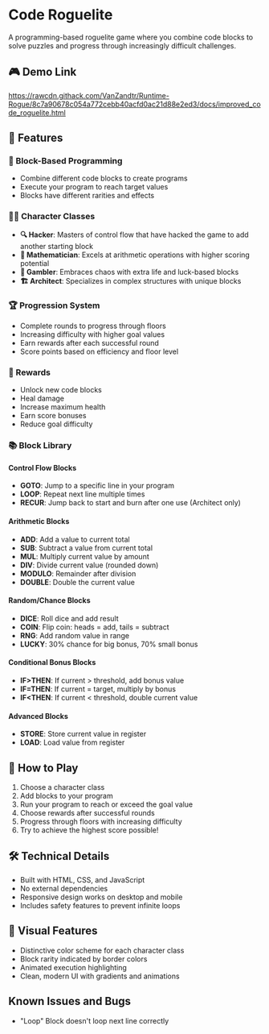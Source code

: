 # Code Roguelite

A programming-based roguelite game where you combine code blocks to solve puzzles and progress through increasingly difficult challenges.

## 🎮 Demo Link
https://rawcdn.githack.com/VanZandtr/Runtime-Rogue/8c7a90678c054a772cebb40acfd0ac21d88e2ed3/docs/improved_code_roguelite.html

## 🚀 Features

### 🧩 Block-Based Programming
- Combine different code blocks to create programs
- Execute your program to reach target values
- Blocks have different rarities and effects

### 👨‍💻 Character Classes
- **🔍 Hacker**: Masters of control flow that have hacked the game to add another starting block
- **🧮 Mathematician**: Excels at arithmetic operations with higher scoring potential
- **🎲 Gambler**: Embraces chaos with extra life and luck-based blocks
- **🏗️ Architect**: Specializes in complex structures with unique blocks

### 🏆 Progression System
- Complete rounds to progress through floors
- Increasing difficulty with higher goal values
- Earn rewards after each successful round
- Score points based on efficiency and floor level

### 🎁 Rewards
- Unlock new code blocks
- Heal damage
- Increase maximum health
- Earn score bonuses
- Reduce goal difficulty

### 📚 Block Library

#### Control Flow Blocks
- **GOTO**: Jump to a specific line in your program
- **LOOP**: Repeat next line multiple times
- **RECUR**: Jump back to start and burn after one use (Architect only)

#### Arithmetic Blocks
- **ADD**: Add a value to current total
- **SUB**: Subtract a value from current total
- **MUL**: Multiply current value by amount
- **DIV**: Divide current value (rounded down)
- **MODULO**: Remainder after division
- **DOUBLE**: Double the current value

#### Random/Chance Blocks
- **DICE**: Roll dice and add result
- **COIN**: Flip coin: heads = add, tails = subtract
- **RNG**: Add random value in range
- **LUCKY**: 30% chance for big bonus, 70% small bonus

#### Conditional Bonus Blocks
- **IF>THEN**: If current > threshold, add bonus value
- **IF=THEN**: If current = target, multiply by bonus
- **IF<THEN**: If current < threshold, double current value

#### Advanced Blocks
- **STORE**: Store current value in register
- **LOAD**: Load value from register

## 🎯 How to Play
1. Choose a character class
2. Add blocks to your program
3. Run your program to reach or exceed the goal value
4. Choose rewards after successful rounds
5. Progress through floors with increasing difficulty
6. Try to achieve the highest score possible!

## 🛠️ Technical Details
- Built with HTML, CSS, and JavaScript
- No external dependencies
- Responsive design works on desktop and mobile
- Includes safety features to prevent infinite loops

## 🎨 Visual Features
- Distinctive color scheme for each character class
- Block rarity indicated by border colors
- Animated execution highlighting
- Clean, modern UI with gradients and animations

## Known Issues and Bugs
- "Loop" Block doesn't loop next line correctly
